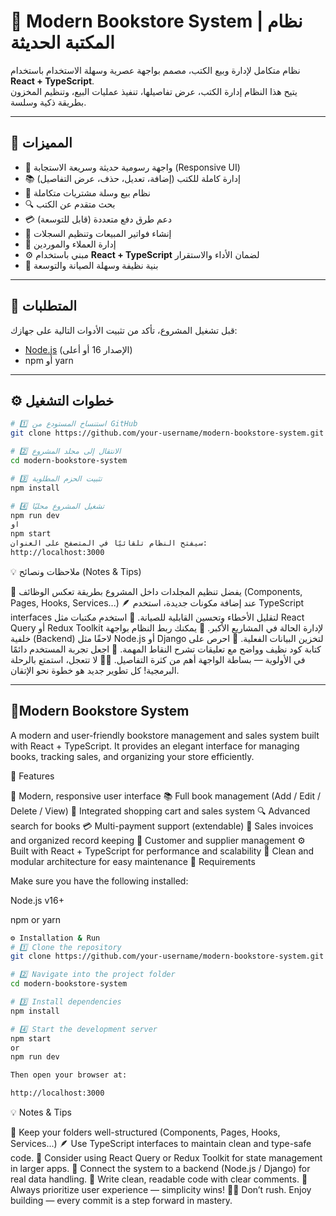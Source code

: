 
# 🏬 Modern Bookstore System | نظام المكتبة الحديثة

نظام متكامل لإدارة وبيع الكتب، مصمم بواجهة عصرية وسهلة الاستخدام باستخدام **React + TypeScript**.  
يتيح هذا النظام إدارة الكتب، عرض تفاصيلها، تنفيذ عمليات البيع، وتنظيم المخزون بطريقة ذكية وسلسة.

---

## 🚀 المميزات

- 🎨 واجهة رسومية حديثة وسريعة الاستجابة (Responsive UI)  
- 📚 إدارة كاملة للكتب (إضافة، تعديل، حذف، عرض التفاصيل)  
- 🛒 نظام بيع وسلة مشتريات متكاملة  
- 🔍 بحث متقدم عن الكتب  
- 💳 دعم طرق دفع متعددة (قابل للتوسعة)  
- 🧾 إنشاء فواتير المبيعات وتنظيم السجلات  
- 👥 إدارة العملاء والموردين  
- ⚙️ مبني باستخدام **React + TypeScript** لضمان الأداء والاستقرار  
- 🧩 بنية نظيفة وسهلة الصيانة والتوسعة  

---

## 🧰 المتطلبات

قبل تشغيل المشروع، تأكد من تثبيت الأدوات التالية على جهازك:

- [Node.js](https://nodejs.org/) (الإصدار 16 أو أعلى)
- npm أو yarn

---

## ⚙️ خطوات التشغيل

```bash
# 1️⃣ استنساخ المستودع من GitHub
git clone https://github.com/your-username/modern-bookstore-system.git

# 2️⃣ الانتقال إلى مجلد المشروع
cd modern-bookstore-system

# 3️⃣ تثبيت الحزم المطلوبة
npm install

# 4️⃣ تشغيل المشروع محليًا
npm run dev
او
npm start
سيفتح النظام تلقائيًا في المتصفح على العنوان:
http://localhost:3000
```

💡 ملاحظات ونصائح (Notes & Tips)

🧠 يفضل تنظيم المجلدات داخل المشروع بطريقة تعكس الوظائف (Components, Pages, Hooks, Services...)
🪶 عند إضافة مكونات جديدة، استخدم TypeScript interfaces لتقليل الأخطاء وتحسين القابلية للصيانة.
🚀 استخدم مكتبات مثل React Query أو Redux Toolkit لإدارة الحالة في المشاريع الأكبر.
💾 يمكنك ربط النظام بواجهة خلفية (Backend) لاحقًا مثل Node.js أو Django لتخزين البيانات الفعلية.
🧩 احرص على كتابة كود نظيف وواضح مع تعليقات تشرح النقاط المهمة.
🌈 اجعل تجربة المستخدم دائمًا في الأولوية — بساطة الواجهة أهم من كثرة التفاصيل.
🧘‍♂️ لا تتعجل، استمتع بالرحلة البرمجية! كل تطوير جديد هو خطوة نحو الإتقان.

-----------------------------------------------------------------------------------------------------------------------------------------

## 🏬Modern Bookstore System

A modern and user-friendly bookstore management and sales system built with React + TypeScript.
It provides an elegant interface for managing books, tracking sales, and organizing your store efficiently.

🚀 Features

🎨 Modern, responsive user interface
📚 Full book management (Add / Edit / Delete / View)
🛒 Integrated shopping cart and sales system
🔍 Advanced search for books
💳 Multi-payment support (extendable)
🧾 Sales invoices and organized record keeping
👥 Customer and supplier management
⚙️ Built with React + TypeScript for performance and scalability
🧩 Clean and modular architecture for easy maintenance
🧰 Requirements

Make sure you have the following installed:

Node.js
 v16+

npm or yarn
```bash
⚙️ Installation & Run
# 1️⃣ Clone the repository
git clone https://github.com/your-username/modern-bookstore-system.git

# 2️⃣ Navigate into the project folder
cd modern-bookstore-system

# 3️⃣ Install dependencies
npm install

# 4️⃣ Start the development server
npm start
or 
npm run dev

Then open your browser at:

http://localhost:3000
```

💡 Notes & Tips

🧠 Keep your folders well-structured (Components, Pages, Hooks, Services...)
🪶 Use TypeScript interfaces to maintain clean and type-safe code.
🚀 Consider using React Query or Redux Toolkit for state management in larger apps.
💾 Connect the system to a backend (Node.js / Django) for real data handling.
🧩 Write clean, readable code with clear comments.
🌈 Always prioritize user experience — simplicity wins!
🧘‍♂️ Don’t rush. Enjoy building — every commit is a step forward in mastery.

